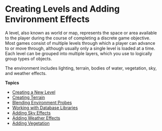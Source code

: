 # Creating Levels and Adding Environment Effects<a name="level-intro"></a>

A level, also known as world or map, represents the space or area available to the player during the course of completing a discrete game objective\. Most games consist of multiple levels through which a player can advance to or move through, although usually only a single level is loaded at a time\. Each level can be grouped into multiple layers, which you use to logically group types of objects\.

The environment includes lighting, terrain, bodies of water, vegetation, sky, and weather effects\.

**Topics**
+ [Creating a New Level](level-create.md)
+ [Creating Terrain](terrain-intro.md)
+ [Blending Environment Probes](level-blending-environment-probe.md)
+ [Working with Database Libraries](level-database-view.md)
+ [Adding Sky Effects](sky-intro.md)
+ [Adding Weather Effects](weather-intro.md)
+ [Adding Vegetation](vegetation-intro.md)
